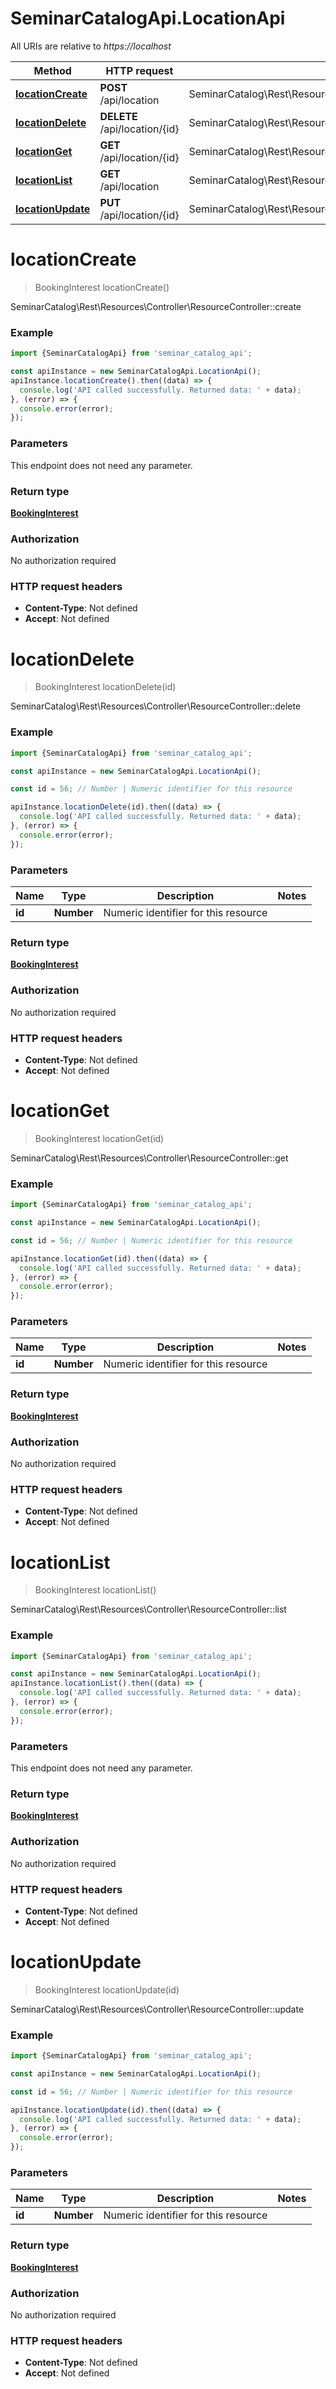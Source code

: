 # SeminarCatalogApi.LocationApi

All URIs are relative to *https://localhost*

Method | HTTP request | Description
------------- | ------------- | -------------
[**locationCreate**](LocationApi.md#locationCreate) | **POST** /api/location | SeminarCatalog\\Rest\\Resources\\Controller\\ResourceController::create
[**locationDelete**](LocationApi.md#locationDelete) | **DELETE** /api/location/{id} | SeminarCatalog\\Rest\\Resources\\Controller\\ResourceController::delete
[**locationGet**](LocationApi.md#locationGet) | **GET** /api/location/{id} | SeminarCatalog\\Rest\\Resources\\Controller\\ResourceController::get
[**locationList**](LocationApi.md#locationList) | **GET** /api/location | SeminarCatalog\\Rest\\Resources\\Controller\\ResourceController::list
[**locationUpdate**](LocationApi.md#locationUpdate) | **PUT** /api/location/{id} | SeminarCatalog\\Rest\\Resources\\Controller\\ResourceController::update


<a name="locationCreate"></a>
# **locationCreate**
> BookingInterest locationCreate()

SeminarCatalog\\Rest\\Resources\\Controller\\ResourceController::create

### Example
```javascript
import {SeminarCatalogApi} from 'seminar_catalog_api';

const apiInstance = new SeminarCatalogApi.LocationApi();
apiInstance.locationCreate().then((data) => {
  console.log('API called successfully. Returned data: ' + data);
}, (error) => {
  console.error(error);
});

```

### Parameters
This endpoint does not need any parameter.

### Return type

[**BookingInterest**](BookingInterest.md)

### Authorization

No authorization required

### HTTP request headers

 - **Content-Type**: Not defined
 - **Accept**: Not defined

<a name="locationDelete"></a>
# **locationDelete**
> BookingInterest locationDelete(id)

SeminarCatalog\\Rest\\Resources\\Controller\\ResourceController::delete

### Example
```javascript
import {SeminarCatalogApi} from 'seminar_catalog_api';

const apiInstance = new SeminarCatalogApi.LocationApi();

const id = 56; // Number | Numeric identifier for this resource

apiInstance.locationDelete(id).then((data) => {
  console.log('API called successfully. Returned data: ' + data);
}, (error) => {
  console.error(error);
});

```

### Parameters

Name | Type | Description  | Notes
------------- | ------------- | ------------- | -------------
 **id** | **Number**| Numeric identifier for this resource | 

### Return type

[**BookingInterest**](BookingInterest.md)

### Authorization

No authorization required

### HTTP request headers

 - **Content-Type**: Not defined
 - **Accept**: Not defined

<a name="locationGet"></a>
# **locationGet**
> BookingInterest locationGet(id)

SeminarCatalog\\Rest\\Resources\\Controller\\ResourceController::get

### Example
```javascript
import {SeminarCatalogApi} from 'seminar_catalog_api';

const apiInstance = new SeminarCatalogApi.LocationApi();

const id = 56; // Number | Numeric identifier for this resource

apiInstance.locationGet(id).then((data) => {
  console.log('API called successfully. Returned data: ' + data);
}, (error) => {
  console.error(error);
});

```

### Parameters

Name | Type | Description  | Notes
------------- | ------------- | ------------- | -------------
 **id** | **Number**| Numeric identifier for this resource | 

### Return type

[**BookingInterest**](BookingInterest.md)

### Authorization

No authorization required

### HTTP request headers

 - **Content-Type**: Not defined
 - **Accept**: Not defined

<a name="locationList"></a>
# **locationList**
> BookingInterest locationList()

SeminarCatalog\\Rest\\Resources\\Controller\\ResourceController::list

### Example
```javascript
import {SeminarCatalogApi} from 'seminar_catalog_api';

const apiInstance = new SeminarCatalogApi.LocationApi();
apiInstance.locationList().then((data) => {
  console.log('API called successfully. Returned data: ' + data);
}, (error) => {
  console.error(error);
});

```

### Parameters
This endpoint does not need any parameter.

### Return type

[**BookingInterest**](BookingInterest.md)

### Authorization

No authorization required

### HTTP request headers

 - **Content-Type**: Not defined
 - **Accept**: Not defined

<a name="locationUpdate"></a>
# **locationUpdate**
> BookingInterest locationUpdate(id)

SeminarCatalog\\Rest\\Resources\\Controller\\ResourceController::update

### Example
```javascript
import {SeminarCatalogApi} from 'seminar_catalog_api';

const apiInstance = new SeminarCatalogApi.LocationApi();

const id = 56; // Number | Numeric identifier for this resource

apiInstance.locationUpdate(id).then((data) => {
  console.log('API called successfully. Returned data: ' + data);
}, (error) => {
  console.error(error);
});

```

### Parameters

Name | Type | Description  | Notes
------------- | ------------- | ------------- | -------------
 **id** | **Number**| Numeric identifier for this resource | 

### Return type

[**BookingInterest**](BookingInterest.md)

### Authorization

No authorization required

### HTTP request headers

 - **Content-Type**: Not defined
 - **Accept**: Not defined

